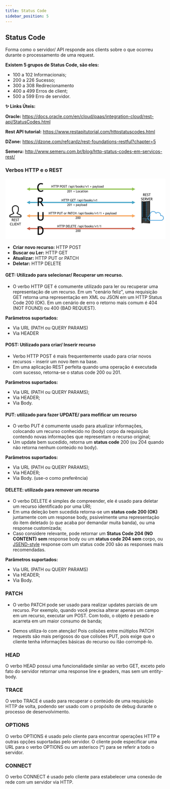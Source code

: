 ```yaml
---
title: Status Code
sidebar_position: 5
---
```


## Status Code
Forma como o servidor/ API responde aos clients sobre o que ocorreu durante o processamento de uma request.

**Existem 5 grupos de Status Code, são eles:**
- 100 a 102 Informacionais;
- 200 a 226 Sucesso;
- 300 a 308 Redirecionamento
- 400 a 499 Erros de client;
- 500 a 599 Erro de servidor.


**✨ Links Úteis:**

**Oracle:** https://docs.oracle.com/en/cloud/paas/integration-cloud/rest-api/StatusCodes.html

**Rest API tutorial:** https://www.restapitutorial.com/httpstatuscodes.html

**DZone:** https://dzone.com/refcardz/rest-foundations-restful?chapter=5

**Semeru:** http://www.semeru.com.br/blog/http-status-codes-em-servicos-rest/


### Verbos HTTP e o REST

![alt text](../../../img/verbos.png)
* **Criar novo recurso:** HTTP POST
* **Buscar ou Ler:** HTTP GET
* **Atualizar:** HTTP PUT or PATCH
* **Deletar:** HTTP DELETE


#### GET: Utilizado para selecionar/ Recuperar um recurso.

- O verbo HTTP GET é comumente utilizado para ler ou recuperar uma representação de um recurso. Em um "cenário feliz", uma requisição GET retorna uma representação em XML ou JSON em um HTTP Status Code 200 (OK). Em um cenário de erro o retorno mais comum é 404 (NOT FOUND) ou 400 (BAD REQUEST).

**Parâmetros suportados:** 

- Via URL (PATH ou QUERY PARAMS)
- Via HEADER

#### POST: Utilizado para criar/ Inserir recurso

- Verbo HTTP POST é mais frequentemente usado para criar novos recursos - inserir um novo item na base.
- Em uma aplicação REST perfeita quando uma operação é executada com sucesso, retorna-se o status code 200 ou 201.

**Parâmetros suportados:**
- Via URL (PATH ou QUERY PARAMS);
- Via HEADER;
- Via Body.


#### PUT: utilizado para fazer UPDATE/ para mofificar um recurso

- O verbo PUT é comumente usado para atualizar informações, colocando um recurso conhecido no (body) corpo da requisição contendo novas informações que representam o recurso original;
- Um update bem sucedido, retorna um **status code** 200 (ou 204 quando não retorna nenhum conteúdo no body).

**Parâmetros suportados:**

- Via URL (PATH ou QUERY PARAMS);
- Via HEADER;
- Via Body. (use-o como preferência)


#### DELETE: utilizado para remover um recurso

- O verbo DELETE é simples de compreender, ele é usado para deletar um recurso identificado por uma URI;
- Em uma deleção bem sucedida retorna-se um **status code 200 (OK)** juntamente com um response body, pssivelmente uma representação do item deletado (o que acaba por demandar muita banda), ou uma response customizada;
- Caso considere relevante, pode retornar um **Status Code 204 (NO CONTENT)** **sem** response body ou um **status code 204** **sem** corpo, ou [JSEND-style](https://github.com/omniti-labs/jsend#:~:text=BSD%2D3%2DCl%C3%A1usula-,JEnviar,-O%20que%3F) response com um status code 200 são as responses mais recomendadas.

**Parâmetros suportados:**
- Via URL (PATH ou QUERY PARAMS)
- Via HEADER;
- Via Body.


### PATCH
- O verbo PATCH pode ser usado para realizar updates parciais de um recurso. Por exemplo, quando você precisa alterar apenas um campo em um recurso, executar um POST. Com todo, o objeto é pesado e acarreta em um maior consumo de banda;

- Demos utiliza-lo com atenção! Pois colisões entre múltiplos PATCH requests são mais perigosos do que colisões PUT, pois exige que o cliente tenha informações básicas do recurso ou itão corrompê-lo.

### HEAD
O verbo HEAD possui uma funcionalidade similar ao verbo GET, exceto pelo fato do servidor retornar uma response line e geaders, mas sem um entity-body.


### TRACE
O verbo TRACE é usado para recuperar o conteúdo de uma requisição HTTP de volta, podendo ser usado com o propósito de debug durante o processo de desenvolvimento.

### OPTIONS 
O verbo OPTIONS é usado pelo cliente para encontrar operações HTTP e outras opções suportadas pelo servidor. O cliente pode especificar uma URL para o verbo OPTIONS ou um asterisco (*) para se referir a todo o servidor.

### CONNECT
O verbo CONNECT é usado pelo cliente para estabelecer uma conexão de rede com um servidor via HTTP.